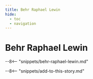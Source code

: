 ```yaml
---
title: Behr Raphael Lewin
hide:
  - toc
  - navigation 
---
```


# Behr Raphael Lewin

<!--
**ddmmmyyyy — ddmmmyyyy**
-->

--8<-- "snippets/behr-raphael-lewin.md"

--8<-- "snippets/add-to-this-story.md"